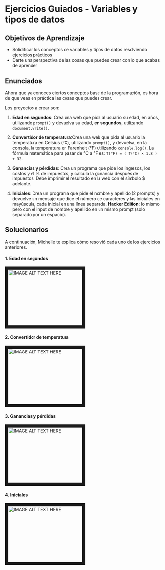 # Ejercicios Guiados - Variables y tipos de datos
## Objetivos de Aprendizaje
- Solidificar los conceptos de variables y tipos de datos resolviendo ejercicios prácticos
- Darte una perspectiva de las cosas que puedes crear con lo que acabas de aprender

## Enunciados
Ahora que ya conoces ciertos conceptos base de la programación, es hora de que veas en práctica las cosas que puedes crear.

Los proyectos a crear son:

1. **Edad en segundos**: Crea una web que pida al usuario su edad, en años, utilizando `prompt()` y devuelva su edad, **en segundos**, utilizando `document.write()`.

2. **Convertidor de temperatura**:Crea una web que pida al usuario la temperatura en Celsius (°C), utilizando `prompt()`, y devuelva, en la consola, la temperatura en Farenheit (°F) utilizando `console.log()`. La fórmula matemática para pasar de °C a °F es: `T(°F) = ( T(°C) × 1.8 ) + 32`.

3. **Ganancias y pérdidas**: Crea un programa que pide los ingresos, los costos y el % de impuestos, y calcula la ganancia después de impuestos. Debe imprimir el resultado en la web con el símbolo $ adelante.

4. **Iniciales**: Crea un programa que pide el nombre y apellido (2 prompts) y devuelve un mensaje que dice el número de caracteres y las iniciales en mayúscula, cada inicial en una línea separada. **Hacker Edition**: lo mismo pero con el input de nombre y apellido en un mismo prompt (solo separado por un espacio).

## Solucionarios
A continuación, Michelle te explica cómo resolvió cada uno de los ejercicios anteriores.  

#### 1. Edad en segundos
<a href="https://www.youtube.com/watch?v=TePHiOKb72k&feature=youtu.be"><img src = "https://www.youtube.com/watch?v=TePHiOKb72k&feature=youtu.be" alt="IMAGE ALT TEXT HERE" width="240" height="180" border="10" /> </a>

#### 2. Convertidor de temperatura
<a href="https://www.youtube.com/watch?v=TePHiOKb72k&feature=youtu.be"><img src = "https://www.youtube.com/watch?v=TePHiOKb72k&feature=youtu.be" alt="IMAGE ALT TEXT HERE" width="240" height="180" border="10" /> </a>

#### 3. Ganancias y pérdidas
<a href="https://www.youtube.com/watch?v=TePHiOKb72k&feature=youtu.be"><img src = "https://www.youtube.com/watch?v=TePHiOKb72k&feature=youtu.be" alt="IMAGE ALT TEXT HERE" width="240" height="180" border="10" /> </a>

#### 4. Iniciales
<a href="https://www.youtube.com/watch?v=TePHiOKb72k&feature=youtu.be"><img src = "https://www.youtube.com/watch?v=TePHiOKb72k&feature=youtu.be" alt="IMAGE ALT TEXT HERE" width="240" height="180" border="10" /> </a>
